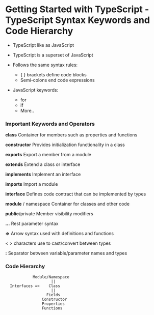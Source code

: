 # Getting Started with TypeScript - TypeScript Syntax Keywords and Code Hierarchy

- TypeScript like as JavaScript

- TypeScript is a superset of JavaScript

- Follows the same syntax rules:
	* { } brackets define code blocks
	* Semi-colons end code expressions

- JavaScript keywords:
	* for
	* if
	* More..


### Important Keywords and Operators


**class** Container for members such as properties and functions

**constructor** Provides initialization functionality in a class

**exports** Export a member from a module

**extends** Extend a class or interface

**implements** Implement an interface

**imports** Import a module

**interface** Defines code contract that can be implemented by types

**module** / namespace Container for classes and other code

**public**/private Member visibility modifiers

**…** Rest parameter syntax

**=>** Arrow syntax used with definitions and functions

**<typeName>** < > characters use to cast/convert between types

**:** Separator between variable/parameter names and types




### Code Hierarchy
				Module/Namespace
			 			||
	  Interfaces =>    Class
						||
					  Fields
				    Constructor
					Properties
					Functions